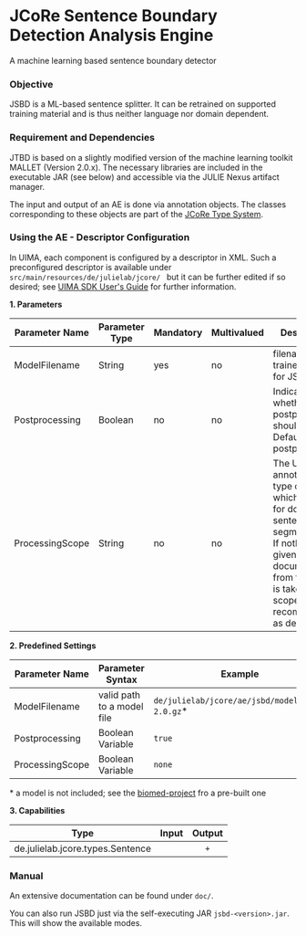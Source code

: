 # JCoRe Sentence Boundary Detection Analysis Engine
A machine learning based sentence boundary detector

### Objective
JSBD is a ML-based sentence splitter. It can be retrained on supported training material and is thus neither language nor domain dependent.

### Requirement and Dependencies
JTBD is based on a slightly modified version of the machine learning toolkit MALLET (Version 2.0.x). The necessary libraries are included in the executable JAR (see below) and accessible via the JULIE Nexus artifact manager.

 The input and output of an AE is done via annotation objects. The classes corresponding to these objects are part of the [JCoRe Type System](https://github.com/JULIELab/jcore-base/tree/master/jcore-types).

### Using the AE - Descriptor Configuration
 In UIMA, each component is configured by a descriptor in XML. Such a preconfigured descriptor is available under `src/main/resources/de/julielab/jcore/ ` but it can be further edited if so desired; see [UIMA SDK User's Guide](https://uima.apache.org/downloads/releaseDocs/2.1.0-incubating/docs/html/tools/tools.html#ugr.tools.cde) for further information.

**1. Parameters**

| Parameter Name | Parameter Type | Mandatory | Multivalued | Description |
|----------------|----------------|-----------|-------------|-------------|
| ModelFilename | String | yes | no | filename of trained model for JSBD |
| Postprocessing| Boolean | no | no | Indicates whether postprocessing should be run. Default: no postprocessing |
| ProcessingScope | String | no | no | The UIMA annotation type over which to iterate for doing the sentence segmentation. If nothing is given, the document text from the CAS is taken as scope! This is recommended as default! |

**2. Predefined Settings**

| Parameter Name | Parameter Syntax | Example |
|----------------|------------------|---------|
| ModelFilename | valid path to a model file | `de/julielab/jcore/ae/jsbd/model/jsbd-2.0.gz`* |
| Postprocessing| Boolean Variable | `true` |
| ProcessingScope | Boolean Variable | `none` |
\* a model is not included; see the [biomed-project](https://github.com/JULIELab/jcore-projects/tree/master/jcore-jsbd-ae-biomedical-english) fro a pre-built one 

**3. Capabilities**

| Type | Input | Output |
|------|:-----:|:------:|
| de.julielab.jcore.types.Sentence |  | `+` |

### Manual
An extensive documentation can be found under `doc/`.

You can also run JSBD just via the self-executing JAR `jsbd-<version>.jar`. This will show the available modes.
